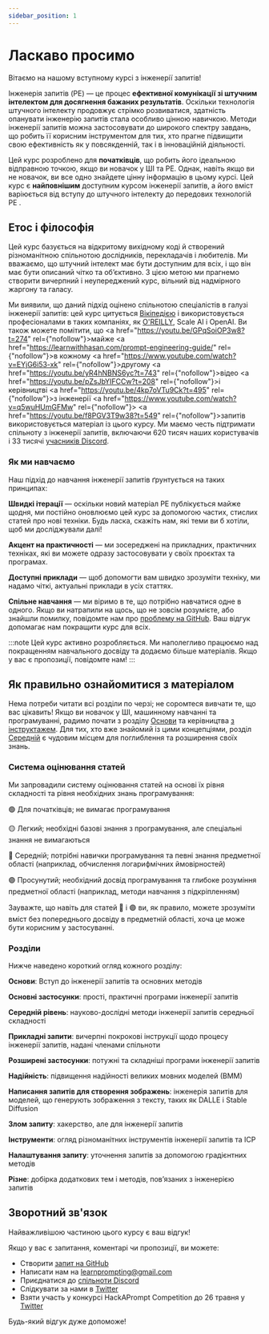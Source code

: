 ```yaml
---
sidebar_position: 1
---
```


# Ласкаво просимо

Вітаємо на нашому вступному курсі з інженерії запитів!

Інженерія запитів (PE) — це процес **ефективної комунікації зі штучним інтелектом для досягнення бажаних результатів**. Оскільки технологія штучного інтелекту продовжує стрімко розвиватися, здатність опанувати інженерію запитів стала особливо цінною навичкою. Методи інженерії запитів можна застосовувати до широкого спектру завдань, що робить її корисним інструментом для тих, хто прагне підвищити свою ефективність як у повсякденній, так і в інноваційній діяльності.

Цей курс розроблено для **початківців**, що робить його ідеальною відправною точкою, якщо ви новачок у ШІ та PE. Однак, навіть якщо ви не новачок, ви все одно знайдете цінну інформацію в цьому курсі. Цей курс є **найповнішим** доступним курсом інженерії запитів, а його вміст варіюється від вступу до штучного інтелекту до передових технологій PE .

## Етос і філософія

Цей курс базується на відкритому вихідному коді й створений різноманітною спільнотою дослідників, перекладачів і любителів. Ми вважаємо, що штучний інтелект має бути доступним для всіх, і що він має бути описаний чітко та об’єктивно. З цією метою ми прагнемо створити вичерпний і неупереджений курс, вільний від надмірного жаргону та галасу.

Ми виявили, що даний підхід оцінено спільнотою спеціалістів в галузі інженерії запитів: цей курс цитується [Вікіпедією](https://en.wikipedia.org/wiki/Prompt_engineering#cite_ref-15) і використовується професіоналами в таких компаніях, як [O'REILLY](https://learning.oreilly.com/live-events/prompt-engineering-for-generating-ai-art-and-text/0636920084340/0636920084339/), Scale AI і OpenAI. Ви також можете помітити, що <a href="https://youtu.be/GPqSoiOP3w8?t=274" rel={"nofollow"}>майже </a><a href="https://learnwithhasan.com/prompt-engineering-guide/" rel={"nofollow"}>в кожному </a><a href="https://www.youtube.com/watch?v=EYjG6i53-xk" rel={"nofollow"}>другому </a> <a href="https://youtu.be/yR4hNBNS6yc?t=743" rel={"nofollow"}>відео </a> <a href="https://youtu.be/pZsJbYIFCCw?t=208" rel={"nofollow"}>і керівництві </a> <a href="https://youtu.be/4kp7oVTu9Ck?t=495" rel={"nofollow"}>з інженерії </a> <a href="https://www.youtube.com/watch?v=q5wuHUmGFMw" rel={"nofollow"}></a> <a href="https://youtu.be/f8PGV3T9w38?t=549" rel={"nofollow"}>запитів </a>
використовується матеріал із цього курсу. Ми маємо честь підтримати спільноту з інженерії запитів, включаючи 620 тисяч наших користувачів і 33 тисячі [учасників Discord](https://discord.gg/learn-prompting).

### Як ми навчаємо

Наш підхід до навчання інженерії запитів ґрунтується на таких принципах:

**Швидкі ітерації** — оскільки новий матеріал PE публікується майже щодня, ми постійно оновлюємо цей курс за допомогою частих, стислих статей про нові техніки. Будь ласка, скажіть нам, які теми ви б хотіли, щоб ми досліджували далі!

**Акцент на практичності** — ми зосереджені на прикладних, практичних техніках, які ви можете одразу застосовувати у своїх проєктах та програмах.

**Доступні приклади** — щоб допомогти вам швидко зрозуміти техніку, ми надамо чіткі, актуальні приклади в усіх статтях.

**Спільне навчання** — ми віримо в те, що потрібно навчатися одне в одного. Якщо ви натрапили на щось, що не зовсім розумієте, або знайшли помилку, повідомте нам про [проблему на GitHub](https://github.com/trigaten/Learn_Prompting/issues/new/choose). Ваш відгук допомагає нам покращити курс для всіх.

:::note
Цей курс активно розробляється. Ми наполегливо працюємо над покращенням навчального досвіду та додаємо більше матеріалів. Якщо у вас є пропозиції, повідомте нам!
:::

## Як правильно ознайомитися з матеріалом

Нема потреби читати всі розділи по черзі; не соромтеся вивчати те, що вас цікавить! Якщо ви новачок у ШІ, машинному навчанні та програмуванні, радимо почати з розділу [Основи](https://learnprompting.org/docs/category/-basics) та керівництва [з інструктажем](https://learnprompting.org/docs/basics/intro). Для тих, хто вже знайомий із цими концепціями, розділ [Середній](https://learnprompting.org/docs/category/%EF%B8%8F-intermediate) є чудовим місцем для поглиблення та розширення своїх знань.

### Система оцінювання статей

Ми запровадили систему оцінювання статей на основі їх рівня складності та рівня необхідних знань програмування:

🟢 Для початківців; не вимагає програмування

🟡 Легкий; необхідні базові знання з програмування, але спеціальні знання не вимагаються

🔴 Середній; потрібні навички програмування та певні знання предметної області (наприклад, обчислення логарифмічних ймовірностей)

🟣 Просунутий; необхідний досвід програмування та глибоке розуміння предметної області (наприклад, методи навчання з підкріпленням)

Зауважте, що навіть для статей 🔴 і 🟣 ви, як правило, можете зрозуміти вміст без попереднього досвіду в предметній області, хоча це може бути корисним у застосуванні.

### Розділи

Нижче наведено короткий огляд кожного розділу:

**Основи**: Вступ до інженерії запитів та основних методів

**Основні застосунки**: прості, практичні програми інженерії запитів

**Середній рівень**: науково-дослідні методи інженерії запитів середньої складності

**Прикладні запити**: вичерпні покрокові інструкції щодо процесу інженерії запитів, надані членами спільноти

**Розширені застосунки**: потужні та складніші програми інженерії запитів

**Надійність**: підвищення надійності великих мовних моделей (ВММ)

**Написання запитів для створення зображень**: інженерія запитів для моделей, що генерують зображення з тексту, таких як DALLE і Stable Diffusion

**Злом запиту**: хакерство, але для інженерії запитів

**Інструменти**: огляд різноманітних інструментів інженерії запитів та ІСР

**Налаштування запиту**: уточнення запитів за допомогою градієнтних методів

**Різне**: добірка додаткових тем і методів, пов’язаних з інженерією запитів

## Зворотний зв'язок

Найважливішою частиною цього курсу є ваш відгук!

Якщо у вас є запитання, коментарі чи пропозиції, ви можете:

- Створити [запит на GitHub](https://github.com/trigaten/Learn_Prompting/issues/new/choose)
- Написати нам на [learnprompting@gmail.com](mailto:learnprompting@gmail.com)
- Приєднатися до [спільноти Discord](https://learnprompting.org/discord)
- Слідкувати за нами в [Twitter](https://twitter.com/learnprompting)
- Взяти участь у конкурсі HackAPrompt Competition до 26 травня у [Twitter](https://www.aicrowd.com/challenges/hackaprompt-2023)

Будь-який відгук дуже допоможе!
